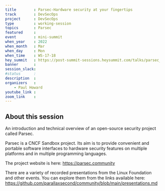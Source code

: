```yaml
---
title        : Parsec-Hardware security at your fingertips
track        : DevSecOps
project      : DevSecOps
type         : working-session
topics       : Parsec
featured     :
event        : mini-summit
when_year    : 2022
when_month   : Mar
when_day     : Mon
when_time    : WS-17-18
hey_summit   : https://post-summit-sessions.heysummit.com/talks/parsec_hardware_security_at_your_fingertips/
banner       : 
session_slack:
#status      : 
description  :
organizers   :
    - Paul Howard       
youtube_link : 
zoom_link    : 
---
```


## About this session

An introduction and technical overview of an open-source security project called Parsec.

Parsec is a CNCF Sandbox project. Its aim is to provide convenient and portable software interfaces to hardware security features on multiple platforms and in multiple programming languages.

The project website is here: https://parsec.community

There are a variety of recorded presentations from the Linux Foundation and other events. You can explore them from the links available here: https://github.com/parallaxsecond/community/blob/main/presentations.md

